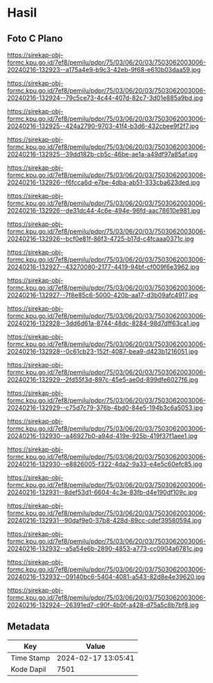 # Hasil

## Foto C Plano

https://sirekap-obj-formc.kpu.go.id/7ef8/pemilu/pdpr/75/03/06/20/03/7503062003006-20240216-132923--a175a4e9-b9c3-42eb-9f68-e610b03daa59.jpg

https://sirekap-obj-formc.kpu.go.id/7ef8/pemilu/pdpr/75/03/06/20/03/7503062003006-20240216-132924--79c5ce73-4c44-407d-82c7-3d01e885a9bd.jpg

https://sirekap-obj-formc.kpu.go.id/7ef8/pemilu/pdpr/75/03/06/20/03/7503062003006-20240216-132925--424a2790-9703-41f4-b3d6-432cbee9f2f7.jpg

https://sirekap-obj-formc.kpu.go.id/7ef8/pemilu/pdpr/75/03/06/20/03/7503062003006-20240216-132925--39dd182b-cb5c-46be-ae1a-a49df97a85af.jpg

https://sirekap-obj-formc.kpu.go.id/7ef8/pemilu/pdpr/75/03/06/20/03/7503062003006-20240216-132926--f6fcca6d-e7be-4dba-ab51-333cba623ded.jpg

https://sirekap-obj-formc.kpu.go.id/7ef8/pemilu/pdpr/75/03/06/20/03/7503062003006-20240216-132926--de31dc44-4c6e-494e-96fd-aac78610e981.jpg

https://sirekap-obj-formc.kpu.go.id/7ef8/pemilu/pdpr/75/03/06/20/03/7503062003006-20240216-132926--bcf0e81f-86f3-4725-b17d-c4fcaaa0371c.jpg

https://sirekap-obj-formc.kpu.go.id/7ef8/pemilu/pdpr/75/03/06/20/03/7503062003006-20240216-132927--43270080-2177-4419-94bf-cf009f6e3962.jpg

https://sirekap-obj-formc.kpu.go.id/7ef8/pemilu/pdpr/75/03/06/20/03/7503062003006-20240216-132927--7f8e85c6-5000-420b-aa17-d3b09afc4917.jpg

https://sirekap-obj-formc.kpu.go.id/7ef8/pemilu/pdpr/75/03/06/20/03/7503062003006-20240216-132928--3dd6d61a-8744-48dc-8284-98d7dff63ca1.jpg

https://sirekap-obj-formc.kpu.go.id/7ef8/pemilu/pdpr/75/03/06/20/03/7503062003006-20240216-132928--0c61cb23-152f-4087-bea9-d423b1216051.jpg

https://sirekap-obj-formc.kpu.go.id/7ef8/pemilu/pdpr/75/03/06/20/03/7503062003006-20240216-132929--2fd55f3d-897c-45e5-ae0d-899dfe6027f6.jpg

https://sirekap-obj-formc.kpu.go.id/7ef8/pemilu/pdpr/75/03/06/20/03/7503062003006-20240216-132929--c75d7c79-376b-4bd0-84e5-194b3c6a5053.jpg

https://sirekap-obj-formc.kpu.go.id/7ef8/pemilu/pdpr/75/03/06/20/03/7503062003006-20240216-132930--a46927b0-a94d-419e-925b-419f37f1aee1.jpg

https://sirekap-obj-formc.kpu.go.id/7ef8/pemilu/pdpr/75/03/06/20/03/7503062003006-20240216-132930--e8826005-f322-4da2-9a33-e4e5c60efc85.jpg

https://sirekap-obj-formc.kpu.go.id/7ef8/pemilu/pdpr/75/03/06/20/03/7503062003006-20240216-132931--8def53d1-6604-4c3e-83fb-d4e190df109c.jpg

https://sirekap-obj-formc.kpu.go.id/7ef8/pemilu/pdpr/75/03/06/20/03/7503062003006-20240216-132931--90daf9e0-37b8-428d-89cc-cdef39580594.jpg

https://sirekap-obj-formc.kpu.go.id/7ef8/pemilu/pdpr/75/03/06/20/03/7503062003006-20240216-132932--a5a54e6b-2890-4853-a773-cc0904a6781c.jpg

https://sirekap-obj-formc.kpu.go.id/7ef8/pemilu/pdpr/75/03/06/20/03/7503062003006-20240216-132932--09140bc6-5404-4081-a543-82d8e4e39620.jpg

https://sirekap-obj-formc.kpu.go.id/7ef8/pemilu/pdpr/75/03/06/20/03/7503062003006-20240216-132924--26391ed7-c90f-4b0f-a428-d75a5c8b7bf8.jpg


## Metadata

| Key        | Value               |
| ---------- | ------------------- |
| Time Stamp | 2024-02-17 13:05:41 |
| Kode Dapil | 7501                |



